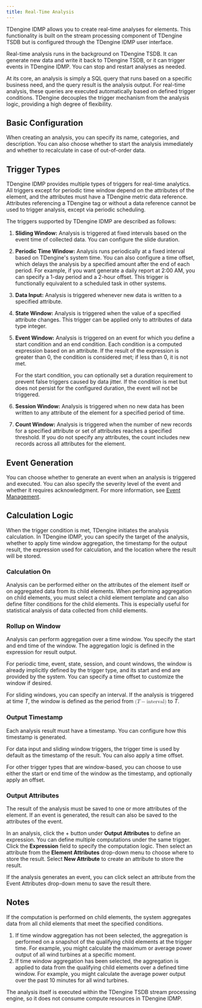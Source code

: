 ```yaml
---
title: Real-Time Analysis
---
```


TDengine IDMP allows you to create real-time analyses for elements. This functionality is built on the stream processing component of TDengine TSDB but is configured through the TDengine IDMP user interface.

Real-time analysis runs in the background on TDengine TSDB. It can generate new data and write it back to TDengine TSDB, or it can trigger events in TDengine IDMP. You can stop and restart analyses as needed.

At its core, an analysis is simply a SQL query that runs based on a specific business need, and the query result is the analysis output. For real-time analysis, these queries are executed automatically based on defined trigger conditions. TDengine decouples the trigger mechanism from the analysis logic, providing a high degree of flexibility.

## Basic Configuration

When creating an analysis, you can specify its name, categories, and description. You can also choose whether to start the analysis immediately and whether to recalculate in case of out-of-order data.

## Trigger Types

TDengine IDMP provides multiple types of triggers for real-time analytics. All triggers except for periodic time window depend on the attributes of the element, and the attributes must have a TDengine metric data reference. Attributes referencing a TDengine tag or without a data reference cannot be used to trigger analysis, except via periodic scheduling.

The triggers supported by TDengine IDMP are described as follows:

1. **Sliding Window:** Analysis is triggered at fixed intervals based on the event time of collected data. You can configure the slide duration.

2. **Periodic Time Window:** Analysis runs periodically at a fixed interval based on TDengine's system time. You can also configure a time offset, which delays the analysis by a specified amount after the end of each period. For example, if you want generate a daily report at 2:00 AM, you can specify a 1-day period and a 2-hour offset. This trigger is functionally equivalent to a scheduled task in other systems.

3. **Data Input:** Analysis is triggered whenever new data is written to a specified attribute.

4. **State Window:** Analysis is triggered when the value of a specified attribute changes. This trigger can be applied only to attributes of data type integer.

5. **Event Window:** Analysis is triggered on an event for which you define a start condition and an end condition. Each condition is a computed expression based on an attribute. If the result of the expression is greater than 0, the condition is considered met; if less than 0, it is not met.

   For the start condition, you can optionally set a duration requirement to prevent false triggers caused by data jitter. If the condition is met but does not persist for the configured duration, the event will not be triggered.

6. **Session Window:** Analysis is triggered when no new data has been written to any attribute of the element for a specified period of time.

7. **Count Window:** Analysis is triggered when the number of new records for a specified attribute or set of attributes reaches a specified threshold. If you do not specify any attributes, the count includes new records across all attributes for the element.

## Event Generation

You can choose whether to generate an event when an analysis is triggered and executed. You can also specify the severity level of the event and whether it requires acknowledgment. For more information, see [Event Management](./07-event-management.md).

## Calculation Logic

When the trigger condition is met, TDengine initiates the analysis calculation. In TDengine IDMP, you can specify the target of the analysis, whether to apply time window aggregation, the timestamp for the output result, the expression used for calculation, and the location where the result will be stored.

### Calculation On

Analysis can be performed either on the attributes of the element itself or on aggregated data from its child elements. When performing aggregation on child elements, you must select a child element template and can also define filter conditions for the child elements. This is especially useful for statistical analysis of data collected from child elements.

### Rollup on Window

Analysis can perform aggregation over a time window. You specify the start and end time of the window. The aggregation logic is defined in the expression for result output.

For periodic time, event, state, session, and count windows, the window is already implicitly defined by the trigger type, and its start and end are provided by the system. You can specify a time offset to customize the window if desired.

For sliding windows, you can specify an interval. If the analysis is triggered at time <var>T</var>, the window is defined as the period from <math display="inline"><semantics><mrow><mo fence="true" form="prefix" stretchy="false">(</mo><mrow><mi>T</mi><mo stretchy="false">−</mo><mtext>interval</mtext></mrow><mo fence="true" form="postfix" stretchy="false">)</mo></mrow></semantics></math> to <var>T</var>.

### Output Timestamp

Each analysis result must have a timestamp. You can configure how this timestamp is generated.

For data input and sliding window triggers, the trigger time is used by default as the timestamp of the result. You can also apply a time offset.

For other trigger types that are window-based, you can choose to use either the start or end time of the window as the timestamp, and optionally apply an offset.

### Output Attributes

The result of the analysis must be saved to one or more attributes of the element. If an event is generated, the result can also be saved to the attributes of the event.

In an analysis, click the + button under **Output Attributes** to define an expression. You can define multiple computations under the same trigger. Click the **Expression** field to specify the computation logic. Then select an attribute from the **Element Attributes** drop-down menu to choose where to store the result. Select **New Attribute** to create an attribute to store the result.

If the analysis generates an event, you can click select an attribute from the Event Attributes drop-down menu to save the result there.

## Notes

If the computation is performed on child elements, the system aggregates data from all child elements that meet the specified conditions. 

1. If time window aggregation has not been selected, the aggregation is performed on a snapshot of the qualifying child elements at the trigger time. For example, you might calculate the maximum or average power output of all wind turbines at a specific moment.
2. If time window aggregation has been selected, the aggregation is applied to data from the qualifying child elements over a defined time window. For example, you might calculate the average power output over the past 10 minutes for all wind turbines.

The analysis itself is executed within the TDengine TSDB stream processing engine, so it does not consume compute resources in TDengine IDMP.
